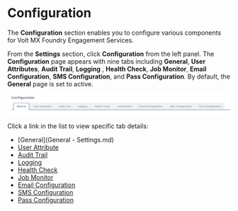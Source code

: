                             

Configuration
=============

The **Configuration** section enables you to configure various components for Volt MX Foundry Engagement Services.

From the **Settings** section, click **Configuration** from the left panel. The **Configuration** page appears with nine tabs including **General**, **User Attributes**, **Audit Trail**, **Logging** , **Health Check**, **Job Monitor**, **Email Configuration**, **SMS Configuration**, and **Pass Configuration**. By default, the **General** page is set to active.

![](Resources/Images/Settings/Configuration/configurationhomepage_637x60.png)

Click a link in the list to view specific tab details:

*   [General](General - Settings.md)
*   [User Attribute](Administration/Audience_Attribute_tab.md)
*   [Audit Trail](Administration/Audit_Trail_tab.md)
*   [Logging](Logging/Logging.md)
*   [Health Check](Administration/Health_Check_tab.md)
*   [Job Monitor](Administration/Job_Monitor_tab.md)
*   [Email Configuration](Administration/Email_Configuration.md)
*   [SMS Configuration](Administration/SMS_Configuration.md)
*   [Pass Configuration](Administration/Pass_Configuration.md)
